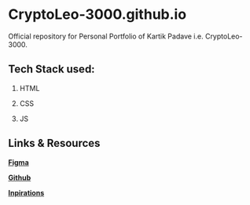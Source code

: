 # CryptoLeo-3000.github.io
Official repository for Personal Portfolio of Kartik Padave i.e. CryptoLeo-3000.

## Tech Stack used:

1. HTML

2. CSS

3. JS

## Links & Resources

**[Figma](https://www.figma.com/team_invite/redeem/5UxR0igXv9EUZlbr6Nrgh4)**

**[Github](https://github.com/CryptoLeo-3000/CryptoLeo-3000.github.io)**

**[Inpirations](https://docs.google.com/document/d/1XJendLfvc_ZnXKofOmqMIpe1jZAih1OT631rRBSzLHk/edit?usp=sharing)**